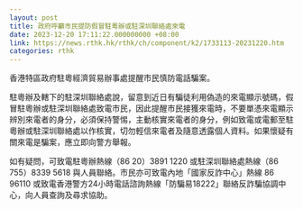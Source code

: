 ```yaml
---
layout: post
title: 政府呼籲市民提防假冒駐粵辦或駐深圳聯絡處來電
date: 2023-12-20 17:11:22.000000000 +08:00
link: https://news.rthk.hk/rthk/ch/component/k2/1733113-20231220.htm
categories: rthk
---
```


香港特區政府駐粵經濟貿易辦事處提醒市民慎防電話騙案。
 
駐粵辦及轄下的駐深圳聯絡處說，留意到近日有騙徒利用偽造的來電顯示號碼，假冒駐粵辦或駐深圳聯絡處致電市民，因此提醒市民接獲來電時，不要單憑來電顯示辨別來電者的身分，必須保持警惕，主動核實來電者的身分，例如致電或電郵至駐粵辦或駐深圳聯絡處以作核實，切勿輕信來電者及隨意透露個人資料。如果懷疑有關來電是騙案，應立即向警方舉報。
 
如有疑問，可致電駐粵辦熱線（86 20）3891 1220 或駐深圳聯絡處熱線（86 755）8339 5618 與人員聯絡。市民亦可致電內地「國家反詐中心」熱線 86 96110 或致電香港警方24小時電話諮詢熱線「防騙易18222」聯絡反詐騙協調中心，向人員查詢及尋求協助。
